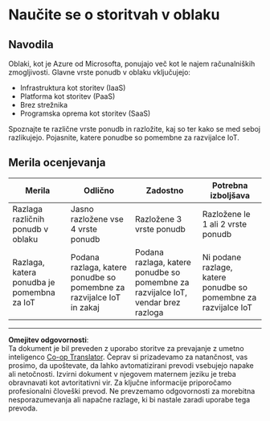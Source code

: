 <!--
CO_OP_TRANSLATOR_METADATA:
{
  "original_hash": "bfd35499bd68d7d740242bfea784bbeb",
  "translation_date": "2025-08-28T15:04:20+00:00",
  "source_file": "2-farm/lessons/4-migrate-your-plant-to-the-cloud/assignment.md",
  "language_code": "sl"
}
-->
# Naučite se o storitvah v oblaku

## Navodila

Oblaki, kot je Azure od Microsofta, ponujajo več kot le najem računalniških zmogljivosti. Glavne vrste ponudb v oblaku vključujejo:

* Infrastruktura kot storitev (IaaS)
* Platforma kot storitev (PaaS)
* Brez strežnika
* Programska oprema kot storitev (SaaS)

Spoznajte te različne vrste ponudb in razložite, kaj so ter kako se med seboj razlikujejo. Pojasnite, katere ponudbe so pomembne za razvijalce IoT.

## Merila ocenjevanja

| Merila | Odlično | Zadostno | Potrebna izboljšava |
| ------- | -------- | -------- | ------------------- |
| Razlaga različnih ponudb v oblaku | Jasno razložene vse 4 vrste ponudb | Razložene 3 vrste ponudb | Razložene le 1 ali 2 vrste ponudb |
| Razlaga, katera ponudba je pomembna za IoT | Podana razlaga, katere ponudbe so pomembne za razvijalce IoT in zakaj | Podana razlaga, katere ponudbe so pomembne za razvijalce IoT, vendar brez razloga | Ni podane razlage, katere ponudbe so pomembne za razvijalce IoT |

---

**Omejitev odgovornosti**:  
Ta dokument je bil preveden z uporabo storitve za prevajanje z umetno inteligenco [Co-op Translator](https://github.com/Azure/co-op-translator). Čeprav si prizadevamo za natančnost, vas prosimo, da upoštevate, da lahko avtomatizirani prevodi vsebujejo napake ali netočnosti. Izvirni dokument v njegovem maternem jeziku je treba obravnavati kot avtoritativni vir. Za ključne informacije priporočamo profesionalni človeški prevod. Ne prevzemamo odgovornosti za morebitna nesporazumevanja ali napačne razlage, ki bi nastale zaradi uporabe tega prevoda.